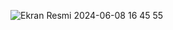 ![Ekran Resmi 2024-06-08 16 45 55](https://github.com/efekangvndk/Currency-Converter-App/assets/76440360/b2499590-0972-4cab-bddc-757058f2f5bd)
